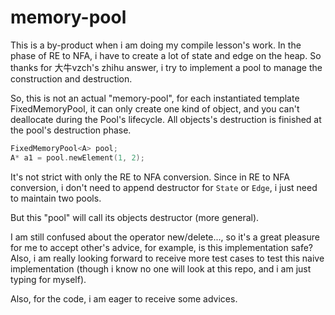 # memory-pool

This is a by-product when i am doing my compile lesson's work. In the phase of RE to NFA, i have to create a lot of state and edge on the heap. So thanks for 大牛vzch's zhihu answer, i try to implement a pool to manage the construction and destruction.

So, this is not an actual "memory-pool", for each instantiated template FixedMemoryPool, it can only create one kind of object, and you can't deallocate during the Pool's lifecycle. All objects's destruction is finished at the pool's destruction phase.

```cpp
FixedMemoryPool<A> pool;
A* a1 = pool.newElement(1, 2);
```

It's not strict with only the RE to NFA conversion. Since in RE to NFA conversion, i don't need to append destructor for ```State``` or ```Edge```, i just need to maintain two pools.

But this "pool" will call its objects destructor (more general).

I am still confused about the operator new/delete..., so it's a great pleasure for me to accept other's advice, for example, is this implementation safe? Also, i am really looking forward to receive more test cases to test this naive implementation (though i know no one will look at this repo, and i am just typing for myself).

Also, for the code, i am eager to receive some advices.
